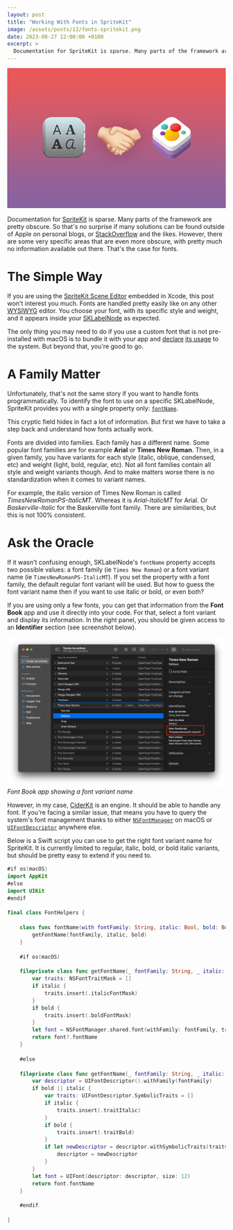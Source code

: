 ```yaml
---
layout: post
title: "Working With Fonts in SpriteKit"
image: /assets/posts/13/fonts-spritekit.png
date: 2023-08-27 12:00:00 +0100
excerpt: >
  Documentation for SpriteKit is sparse. Many parts of the framework are pretty obscure, with pretty much no information available out there. That’s the case for fonts. In this post, I explain how to work programmatically with fonts in SpriteKit.
---
```


![Fonts with SpriteKit](/assets/posts/13/fonts-spritekit.png)

Documentation for [SpriteKit](https://developer.apple.com/spritekit/) is sparse. Many parts of the framework are pretty obscure. So that's no surprise if many solutions can be found outside of Apple on personal blogs, or [StackOverflow](https://stackoverflow.com/questions/tagged/sprite-kit) and the likes. However, there are some very specific areas that are even more obscure, with pretty much no information available out there. That's the case for fonts.

# The Simple Way

If you are using the [SpriteKit Scene Editor](/2023/02/11/9-when-xcode-meets-spritekit.html) embedded in Xcode, this post won't interest you much. Fonts are handled pretty easily like on any other [WYSIWYG](https://en.wikipedia.org/wiki/WYSIWYG) editor. You choose your font, with its specific style and weight, and it appears inside your [SKLabelNode](https://developer.apple.com/documentation/spritekit/sklabelnode) as expected.

The only thing you may need to do if you use a custom font that is not pre-installed with macOS is to bundle it with your app and [declare](https://developer.apple.com/documentation/bundleresources/information_property_list/atsapplicationfontspath) [its usage](https://developer.apple.com/documentation/uikit/text_display_and_fonts/adding_a_custom_font_to_your_app) to the system. But beyond that, you're good to go.

# A Family Matter

Unfortunately, that's not the same story if you want to handle fonts programmatically. To identify the font to use on a specific SKLabelNode, SpriteKit provides you with a single property only: [`fontName`](https://developer.apple.com/documentation/spritekit/sklabelnode/1520129-fontname).

This cryptic field hides in fact a lot of information. But first we have to take a step back and understand how fonts actually work.

Fonts are divided into families. Each family has a different name. Some popular font families are for example **Arial** or **Times New Roman**. Then, in a given family, you have variants for each style (italic, oblique, condensed, etc) and weight (light, bold, regular, etc). Not all font families contain all style and weight variants though. And to make matters worse there is no standardization when it comes to variant names.

For example, the italic version of Times New Roman is called _TimesNewRomanPS-ItalicMT_. Whereas it is _Arial-ItalicMT_ for Arial. Or _Baskerville-Italic_ for the Baskerville font family. There are similarities, but this is not 100% consistent.

# Ask the Oracle

If it wasn't confusing enough, SKLabelNode's `fontName` property accepts two possible values: a font family (ie `Times New Roman`) or a font variant name (ie `TimesNewRomanPS-ItalicMT`). If you set the property with a font family, the default regular font variant will be used. But how to guess the font variant name then if you want to use italic or bold, or even both?

If you are using only a few fonts, you can get that information from the **Font Book** app and use it directly into your code. For that, select a font variant and display its information. In the right panel, you should be given access to an **Identifier** section (see screenshot below).

![Font Book app showing a font variant name](/assets/posts/13/font-book-identifier.png)
_Font Book app showing a font variant name_

However, in my case, [CiderKit](https://github.com/chsxf/CiderKit) is an engine. It should be able to handle any font. If you're facing a similar issue, that means you have to query the system's font management thanks to either [`NSFontManager`](https://developer.apple.com/documentation/appkit/nsfontmanager/) on macOS or [`UIFontDescriptor`](https://developer.apple.com/documentation/uikit/uifontdescriptor/) anywhere else.

Below is a Swift script you can use to get the right font variant name for SpriteKit. It is currently limited to regular, italic, bold, or bold italic variants, but should be pretty easy to extend if you need to.

```swift
#if os(macOS)
import AppKit
#else
import UIKit
#endif

final class FontHelpers {

    class func fontName(with fontFamily: String, italic: Bool, bold: Bool) -> String? {
        getFontName(fontFamily, italic, bold)
    }

    #if os(macOS)

    fileprivate class func getFontName(_ fontFamily: String, _ italic: Bool, _ bold: Bool) -> String? {
        var traits: NSFontTraitMask = []
        if italic {
            traits.insert(.italicFontMask)
        }
        if bold {
            traits.insert(.boldFontMask)
        }
        let font = NSFontManager.shared.font(withFamily: fontFamily, traits: traits, weight: 5, size: 12)
        return font?.fontName
    }

    #else

    fileprivate class func getFontName(_ fontFamily: String, _ italic: Bool, _ bold: Bool) -> String? {
        var descriptor = UIFontDescriptor().withFamily(fontFamily)
        if bold || italic {
            var traits: UIFontDescriptor.SymbolicTraits = []
            if italic {
                traits.insert(.traitItalic)
            }
            if bold {
                traits.insert(.traitBold)
            }
            if let newDescriptor = descriptor.withSymbolicTraits(traits) {
                descriptor = newDescriptor
            }
        }
        let font = UIFont(descriptor: descriptor, size: 12)
        return font.fontName
    }

    #endif

}
```
